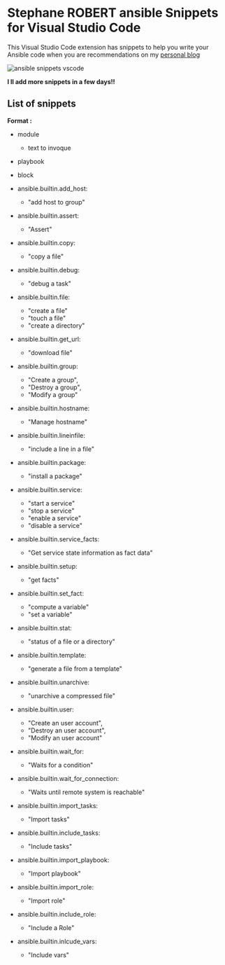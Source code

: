 # Stephane ROBERT ansible Snippets for Visual Studio Code

This Visual Studio Code extension has snippets to help you write your Ansible
code when you are recommendations on my [personal blog](https://blog.stephane-robert.info/)

![ansible snippets vscode](https://github.com/stephrobert/ansible-snippets/raw/main/img/sr-ansible-snippet.gif)

**I ll add more snippets in a few days!!**

## List of snippets

**Format :**

* module
  * text to invoque

* playbook
* block
* ansible.builtin.add_host:
  * "add host to group"
* ansible.builtin.assert:
  * "Assert"
* ansible.builtin.copy:
  * "copy a file"
* ansible.builtin.debug:
  * "debug a task"
* ansible.builtin.file:
  * "create a file"
  * "touch a file"
  * "create a directory"
* ansible.builtin.get_url:
  * "download file"
* ansible.builtin.group:
  * "Create a group",
  * "Destroy a group",
  * "Modify a group"
* ansible.builtin.hostname:
  * "Manage hostname"
* ansible.builtin.lineinfile:
  * "include a line in a file"
* ansible.builtin.package:
  * "install a package"
* ansible.builtin.service:
  * "start a service"
  * "stop a service"
  * "enable a service"
  * "disable a service"
* ansible.builtin.service_facts:
  * "Get service state information as fact data"
* ansible.builtin.setup:
  * "get facts"
* ansible.builtin.set_fact:
  * "compute a variable"
  * "set a variable"
* ansible.builtin.stat:
  * "status of a file or a directory"
* ansible.builtin.template:
  * "generate a file from a template"
* ansible.builtin.unarchive:
  * "unarchive a compressed file"
* ansible.builtin.user:
  * "Create an user account",
  * "Destroy an user account",
  * "Modify an user account"
* ansible.builtin.wait_for:
  * "Waits for a condition"
* ansible.builtin.wait_for_connection:
  * "Waits until remote system is reachable"
* ansible.builtin.import_tasks:
  * "Import tasks"
* ansible.builtin.include_tasks:
  * "Include tasks"
* ansible.builtin.import_playbook:
  * "Import playbook"
* ansible.builtin.import_role:
  * "Import role"
* ansible.builtin.include_role:
  * "Include a Role"
* ansible.builtin.inlcude_vars:
  * "Include vars"
